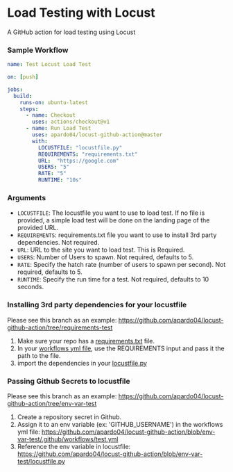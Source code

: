 # Load Testing with Locust
A GitHub action for load testing using Locust

### Sample Workflow
```yml
name: Test Locust Load Test

on: [push]

jobs:
  build:
    runs-on: ubuntu-latest
    steps:
      - name: Checkout
        uses: actions/checkout@v1
      - name: Run Load Test
        uses: apardo04/locust-github-action@master
        with:
          LOCUSTFILE: "locustfile.py"
          REQUIREMENTS: "requirements.txt"
          URL:  "https://google.com"
          USERS: "5"
          RATE: "5"
          RUNTIME: "10s"
```

### Arguments
 - `LOCUSTFILE`: The locustfile you want to use to load test. If no file is provided, a simple load test will be done on the landing page of the provided URL.
 - `REQUIREMENTS`: requirements.txt file you want to use to install 3rd party dependencies. Not required. 
 - `URL`: URL to the site you want to load test. This is Required.
 - `USERS`: Number of Users to spawn. Not required, defaults to 5.
 - `RATE`: Specify the hatch rate (number of users to spawn per second). Not required, defaults to 5.
 - `RUNTIME`: Specify the run time for a test. Not required, defaults to 10 seconds.
 
### Installing 3rd party dependencies for your locustfile
Please see this branch as an example: https://github.com/apardo04/locust-github-action/tree/requirements-test
  1. Make sure your repo has a [requirements.txt](https://github.com/apardo04/locust-github-action/blob/requirements-test/test/requirements.txt) file.
  2. In your [workflows yml file](https://github.com/apardo04/locust-github-action/blob/requirements-test/.github/workflows/test.yml), use the REQUIREMENTS input and pass it the path to the file.
  3. import the dependencies in your [locustfile.py](https://github.com/apardo04/locust-github-action/blob/requirements-test/locustfile.py)

### Passing Github Secrets to locustfile
Please see this branch as an example: https://github.com/apardo04/locust-github-action/tree/env-var-test

  1. Create a repository secret in Github.
  2. Assign it to an env variable (ex: 'GITHUB_USERNAME') in the workflows yml file: https://github.com/apardo04/locust-github-action/blob/env-var-test/.github/workflows/test.yml
  3. Reference the env variable in locustfile: https://github.com/apardo04/locust-github-action/blob/env-var-test/locustfile.py
